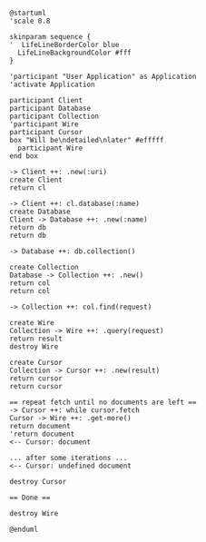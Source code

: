 ```plantuml
@startuml
'scale 0.8

skinparam sequence {
'  LifeLineBorderColor blue
  LifeLineBackgroundColor #fff
}

'participant "User Application" as Application
'activate Application

participant Client
participant Database
participant Collection
'participant Wire
participant Cursor
box "Will be\ndetailed\nlater" #efffff
  participant Wire
end box

-> Client ++: .new(:uri)
create Client
return cl

-> Client ++: cl.database(:name)
create Database
Client -> Database ++: .new(:name)
return db
return db

-> Database ++: db.collection()

create Collection
Database -> Collection ++: .new()
return col
return col

-> Collection ++: col.find(request)

create Wire
Collection -> Wire ++: .query(request)
return result
destroy Wire

create Cursor
Collection -> Cursor ++: .new(result)
return cursor
return cursor

== repeat fetch until no documents are left ==
-> Cursor ++: while cursor.fetch
Cursor -> Wire ++: .get-more()
return document
'return document
<-- Cursor: document

... after some iterations ...
<-- Cursor: undefined document

destroy Cursor

== Done ==

destroy Wire

@enduml
```


<!--

Application -> Client : .new(:$uri)
activate Client
Client -> Application : $cl
Application -> Client : $cl.database(:$name)
Client -> Database : .new(:$name)
activate Database
Database -> Application : $db
Application -> Database : $db.run-command($command)

Database -> Collection ++: .new(:$name)
Collection -> Database : $col
Database -> Collection: $col.find($command)

Collection -> Wire: .query
activate Wire

Wire -> ServerPool: .select-server()
activate ServerPool
ServerPool -> Wire: $server
activate Server
Wire -> Server: .get-socket()
activate SocketPool
SocketPool -> Wire: $socket

Wire -> Socket

Collection -> Cursor ++:
Cursor -> Database --: Document
deactivate Collection

Database -> Application : $document

-->

